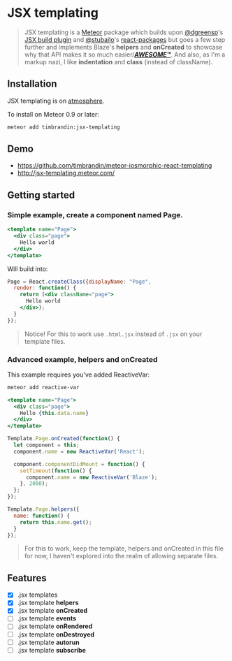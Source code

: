 # JSX templating
  
> JSX templating is a [Meteor](http://meteor.com) package which builds upon [@dgreensp](https://github.com/dgreensp)'s [JSX build plugin](https://github.com/meteor/react-packages/blob/master/packages/jsx) and [@stubailo](https://github.com/stubailo)'s [react-packages](https://github.com/meteor/react-packages) but goes a few step further and implements Blaze's **helpers** and **onCreated** to showcase why that API makes it so much easier/[***AWESOME™***](https://github.com/meteor/react-packages/issues/15#issuecomment-116911066). And also, as I'm a markup nazi, I like **indentation** and **class** (instead of className).

## Installation

JSX templating is on [atmosphere](https://atmospherejs.com/timbrandin/jsx-templating).

To install on Meteor 0.9 or later:

```bash
meteor add timbrandin:jsx-templating
```

## Demo

* https://github.com/timbrandin/meteor-iosmorphic-react-templating
* http://jsx-templating.meteor.com/

## Getting started

### Simple example, create a component named Page.

```jsx
<template name="Page">
  <div class="page">
    Hello world
  </div>
</template>
```

Will build into:

```jsx
Page = React.createClass({displayName: "Page",
  render: function() {
    return (<div className="page">
      Hello world
    </div>);
  }
});
```

> Notice! For this to work use ```.html.jsx``` instead of ```.jsx``` on your template files.

### Advanced example, helpers and onCreated

This example requires you've added ReactiveVar:
```bash
meteor add reactive-var
```

```jsx
<template name="Page">
  <div class="page">
    Hello {this.data.name}
  </div>
</template>

Template.Page.onCreated(function() {
  let component = this;
  component.name = new ReactiveVar('React');

  component.componentDidMount = function() {
    setTimeout(function() {
      component.name = new ReactiveVar('Blaze');
    }, 2000);
  };
});

Template.Page.helpers({
  name: function() {
    return this.name.get();
  }
});
```

> For this to work, keep the template, helpers and onCreated in this file for now, I haven't explored into the realm of allowing separate files.

## Features

- [x] .jsx templates
- [x] .jsx template **helpers**
- [x] .jsx template **onCreated**
- [ ] .jsx template **events**
- [ ] .jsx template **onRendered**
- [ ] .jsx template **onDestroyed**
- [ ] .jsx template **autorun**
- [ ] .jsx template **subscribe**
